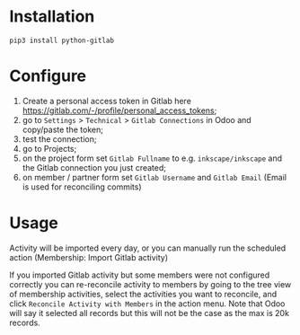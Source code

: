 # Installation

```
pip3 install python-gitlab
```

# Configure

1. Create a personal access token in Gitlab here
   https://gitlab.com/-/profile/personal_access_tokens;
2. go to `Settings` > `Technical` > `Gitlab Connections` in Odoo and copy/paste the
   token;
3. test the connection;
4. go to Projects;
5. on the project form set `Gitlab Fullname` to e.g. `inkscape/inkscape` and the Gitlab
   connection you just created;
6. on member / partner form set `Gitlab Username` and `Gitlab Email` (Email is used for
   reconciling commits)

# Usage

Activity will be imported every day, or you can manually run the scheduled action
(Membership: Import Gitlab activity)

If you imported Gitlab activity but some members were not configured correctly you can
re-reconcile activity to members by going to the tree view of membership activities,
select the activities you want to reconcile, and click `Reconcile Activity with Members`
in the action menu. Note that Odoo will say it selected all records but this will not be
the case as the max is 20k records.
